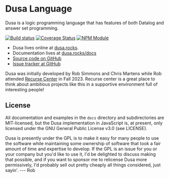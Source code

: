 # Dusa Language

Dusa is a logic programming language that has features of both Datalog and answer
set programming.

[![Build status](https://builds.sr.ht/~robsimmons/dusa.svg)](https://builds.sr.ht/~robsimmons/dusa?)
[![Coverage Status](https://coveralls.io/repos/github/robsimmons/dusa/badge.svg?branch=main)](https://coveralls.io/github/robsimmons/dusa?branch=main)
[![NPM Module](https://img.shields.io/npm/v/dusa.svg)](https://www.npmjs.com/package/dusa)

- Dusa lives online at [dusa.rocks](https://dusa.rocks/).
- Documentation lives at [dusa.rocks/docs](https://dusa.rocks/docs/)
- [Source code on GitHub](https://github.com/robsimmons/dusa)
- [Issue tracker at GitHub](https://github.com/robsimmons/dusa/issues)

Dusa was initially developed by Rob Simmons and Chris Martens while Rob attended
[Recurse Center](https://www.recurse.com/) in Fall 2023. Recurse center is a
great place to think about ambitious projects like this in a supportive
environment full of interesting people!

## License

All documentation and examples in the `docs` directory and subdirectories are
MIT-licensed, but the Dusa implementation in JavaScript is, at present, only licensed
under the GNU General Public License v3.0 (see LICENSE).

Dusa is presently under the GPL is to make it easy for many people to use
the software while maintaining some ownership of software that took a
fair amount of time and expertise to develop. If the GPL is an issue for you
or your company but you'd like to use it, I'd be delighted to discuss
making that possible, and if you want to sponsor me to relicense Dusa
more permissively, I'd probably sell out pretty cheaply all things
considered, just sayin'. --- Rob
